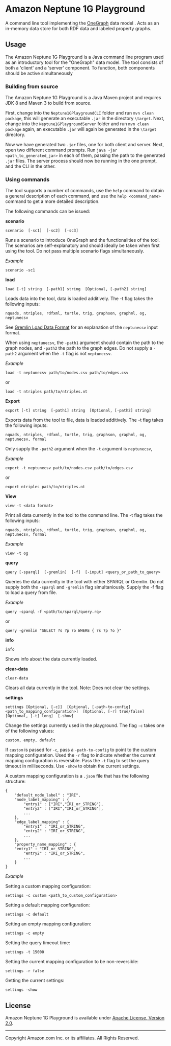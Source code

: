 # Amazon Neptune 1G Playground

A command line tool implementing the [OneGraph](https://arxiv.org/abs/2110.13348) data model . Acts as an in-memory data store for both RDF data and labeled property graphs.

## Usage

The Amazon Neptune 1G Playground is a Java command line program used as an introductory tool for the "OneGraph" data model. The tool consists of both a 'client' and a 'server' component. To function, both components should be active simultaneously

### Building from source

The Amazon Neptune 1G Playground is a Java Maven project and requires JDK 8 and Maven 3 to build from source. 

First, change into the `Neptune1GPlaygroundCLI` folder and run `mvn clean package`, this will generate an executable `.jar` in the directory `\target`. Next, change into the `Neptune1GPlaygroundServer` folder and run `mvn clean package` again, an executable `.jar` will again be generated in the `\target` directory.

Now we have generated two `.jar` files, one for both client and server. Next, open two different command prompts. Run `java -jar <path_to_generated_jar>` in each of them, passing the path to the generated `.jar` files. The server process should now be running in the one prompt, and the CLI in the other.

### Using commands

The tool supports a number of commands, use the `help` command to obtain a general description of each command, and use the `help <command_name>` command to get a more detailed description.

The following commands can be issued:

**scenario**

    scenario  [-sc1]  [-sc2]  [-sc3]  

Runs a scenario to introduce OneGraph and the functionalities of the tool. The scenarios are self-explanatory and should ideally be taken when first using the tool. Do not pass multiple scenario flags simultaneously.

*Example*

    scenario -sc1
**load**

    load [-t] string  [-path1] string  [Optional, [-path2] string] 
Loads data into the tool, data is loaded additively. The -t flag takes the following inputs:

    nquads, ntriples, rdfxml, turtle, trig, graphson, graphml, og, neptunecsv

See [Gremlin Load Data Format](https://docs.aws.amazon.com/neptune/latest/userguide/bulk-load-tutorial-format-gremlin.html) for an explanation of the `neptunecsv` input format.

When using `neptunecsv`, the `-path1` argument should contain the path to the graph nodes, and `-path2` the path to the graph edges. Do not supply a `-path2` argument when the `-t` flag is not `neptunecsv`.

*Example*

    load -t neptunecsv path/to/nodes.csv path/to/edges.csv
    
or

    load -t ntriples path/to/ntriples.nt

**Export**

    export [-t] string  [-path1] string  [Optional, [-path2] string] 
Exports data from the tool to file, data is loaded additively. The -t flag takes the following inputs:

    nquads, ntriples, rdfxml, turtle, trig, graphson, graphml, og, neptunecsv, formal

Only supply the `-path2` argument when the `-t` argument is `neptunecsv`,

*Example*

    export -t neptunecsv path/to/nodes.csv path/to/edges.csv
    
or

    export ntriples path/to/ntriples.nt
    
**View**

    view -t <data format>

Print all data currently in the tool to the command line.  The -t flag takes the following inputs:

    nquads, ntriples, rdfxml, turtle, trig, graphson, graphml, og, neptunecsv, formal
    
*Example*

    view -t og
    
**query**

    query [-sparql]  [-gremlin]  [-f]  [-input] <query_or_path_to_query> 

Queries the data currenlty in the tool with either SPARQL or Gremlin. Do not supply both the `-sparql` and `-gremlin` flag simultaniously. Supply the -f flag to load a query from file.

*Example*
    
    query -sparql -f <path/to/sparql/query.rq>
    
or

    query -gremlin "SELECT ?s ?p ?o WHERE { ?s ?p ?o }"

**info**

    info

Shows info about the data currently loaded.

**clear-data**

    clear-data
    
Clears all data currently in the tool. Note: Does not clear the settings.

**settings**

    settings [Optional, [-c]]  [Optional, [-path-to-config] <path_to_mapping_configuration>]  [Optional, [-r] true/false]  [Optional, [-t] long]  [-show]  
    
Change the settings currently used in the playground. The flag `-c` takes one of the following values:

    custom, empty, default

If `custom` is passed for `-c`, pass a `-path-to-config` to point to the custom mapping configuration. Used the `-r` flag to indicate whether the current mapping configuration is reversible. Pass the `-t` flag to set the query timeout in milliseconds. Use `-show` to obtain the current settings.

A custom mapping configuration is a `.json` file that has the following structure:

    {
        "default_node_label" : "IRI",
        "node_label_mapping" : {
            "entry1" : ["IRI","IRI_or_STRING"],
            "entry2" : ["IRI","IRI_or_STRING"],
            ...
        },
        "edge_label_mapping" : {
            "entry1" : "IRI_or_STRING",
            "entry2" : "IRI_or_STRING",
            ...
        },
        "property_name_mapping" : {
        "entry1" : "IRI_or_STRING",
            "entry2" : "IRI_or_STRING",
            ...
        }
    }


*Example*

Setting a custom mapping configuration:

    settings -c custom <path_to_custom_configuration>

Setting a default mapping configuration:

    settings -c default

Setting an empty mapping configuration:

    settings -c empty

Setting the query timeout time:

    settings -t 15000
    
Setting the current mapping configuration to be non-reversible:

    settings -r false
    
Getting the current settings:

    settings -show
    


## License

Amazon Neptune 1G Playground is available under [Apache License, Version 2.0](https://aws.amazon.com/apache2.0).


----

Copyright Amazon.com Inc. or its affiliates. All Rights Reserved.
